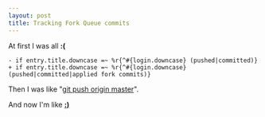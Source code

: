 ```yaml
--- 
layout: post
title: Tracking Fork Queue commits
---
```

At first I was all <strong>:(</strong>

<pre><code>- if entry.title.downcase =~ %r{^#{login.downcase} (pushed|committed)}
+ if entry.title.downcase =~ %r{^#{login.downcase} (pushed|committed|applied fork commits)}</code></pre>

Then I was like "[git push origin master](http://github.com/entp/seinfeld/commit/093224b5b745f3c681ce4f60fc25c7a64fa2b5ec)".

And now I'm like [<strong>:)</strong>](http://calendaraboutnothing.com/~technoweenie)
